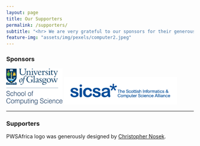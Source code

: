 ```yaml
---
layout: page
title: Our Supporters
permalink: /supporters/
subtitle: "<hr> We are very grateful to our sponsors for their generous support."
feature-img: "assets/img/pexels/computer2.jpeg"
---
```


<link rel="stylesheet" href="/assets/css/style.css">


### Sponsors
<p float="left">
  <img src="/assets/img/SoCS.png" alt="SoCS"  width="30%" height="30%" alt="SoCS" class="collaborators"/> 
  <img src="/assets/img/sicsa.jpg"  width="60%" height="60%" alt="SICSA"  class="collaborators"/>
</p>

<hr>    

### Supporters
PWSAfrica logo was generously designed by [Christopher Nosek](http://www.christophernosek.net/).
